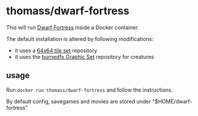 # thomass/dwarf-fortress

This will run [Dwarf Fortress](http://www.bay12games.com/dwarves/) inside a Docker container.

The default installation is altered by following modifications:

- it uses a [64x64 tile set](http://dwarffortresswiki.org/index.php/Tileset_repository#64.C3.9764) repository
- it uses the [burnedfx Graphic Set](http://burnedfx.com/gs) repository for creatures

## usage

Run `docker run thomass/dwarf-fortress` and follow the instructions.

By default config, savegames and movies are stored under "$HOME/dwarf-fortress"
